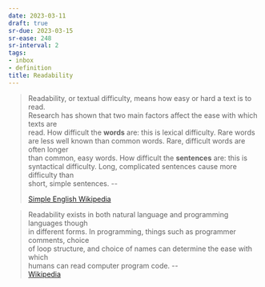 ```yaml
---
date: 2023-03-11
draft: true
sr-due: 2023-03-15
sr-ease: 248
sr-interval: 2
tags:
- inbox
- definition
title: Readability
---
```

   
> Readability, or textual difficulty, means how easy or hard a text is to read.   
> Research has shown that two main factors affect the ease with which texts are   
> read. How difficult the **words** are: this is lexical difficulty. Rare words   
> are less well known than common words. Rare, difficult words are often longer   
> than common, easy words. How difficult the **sentences** are: this is   
> syntactical difficulty. Long, complicated sentences cause more difficulty than   
> short, simple sentences. --   
>   
> [Simple English Wikipedia](https://simple.wikipedia.org/wiki/Readability)   
   
> Readability exists in both natural language and programming languages though   
> in different forms. In programming, things such as programmer comments, choice   
> of loop structure, and choice of names can determine the ease with which   
> humans can read computer program code. --   
> [Wikipedia](https://en.wikipedia.org/wiki/Readability)